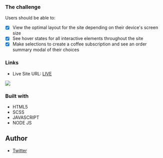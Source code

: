 ### The challenge

Users should be able to:

- [x] View the optimal layout for the site depending on their device's screen size
- [x] See hover states for all interactive elements throughout the site
- [x] Make selections to create a coffee subscription and see an order summary modal of their choices 

### Links

- Live Site URL: [LIVE](https://coffee-sub.vercel.app/)

![](./url.png)

### Built with

- HTML5 
- SCSS 
- JAVASCRIPT
- NODE JS


## Author

- [Twitter](https://twitter.com/ronessu)

